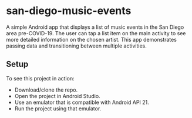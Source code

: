 # san-diego-music-events
A simple Android app that displays a list of music events in the San Diego area pre-COVID-19. The user can tap a list item on the main activity to see more detailed information on the chosen artist. This app demonstrates passing data and transitioning between multiple activities.

## Setup
To see this project in action:
* Download/clone the repo.
* Open the project in Android Studio.
* Use an emulator that is compatible with Android API 21.
* Run the project using that emulator.
